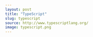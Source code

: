 ```yaml
---
layout: post
title: "TypeScript"
slug: typescript
source: http://www.typescriptlang.org/
image: typescript.png
---
```


